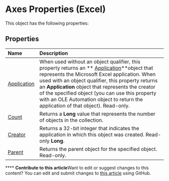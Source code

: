 
# Axes Properties (Excel)
This object has the following properties:

## Properties



|**Name**|**Description**|
|:-----|:-----|
| [Application](69b31571-68ad-dfb8-ea28-529cfa150132.md)|When used without an object qualifier, this property returns an  ** [Application](19b73597-5cf9-4f56-8227-b5211f657f6f.md)**object that represents the Microsoft Excel application. When used with an object qualifier, this property returns an  **Application** object that represents the creator of the specified object (you can use this property with an OLE Automation object to return the application of that object). Read-only.|
| [Count](67b36793-d9a2-9b92-edd1-b7c9f4348f8d.md)|Returns a  **Long** value that represents the number of objects in the collection.|
| [Creator](7e183096-b65a-6014-ced7-1d296eaf6731.md)|Returns a 32-bit integer that indicates the application in which this object was created. Read-only  **Long**.|
| [Parent](d5cd5daf-7579-4df3-8dad-b3daf3e5b5ae.md)|Returns the parent object for the specified object. Read-only.|

****   **Contribute to this article**Want to edit or suggest changes to this content? You can edit and submit changes to  [this article](https://github.com/jhershey00/VBA_Excel_Test/OpenXMLCon/articles/0f8b5a2f-708a-43d3-bc23-39d9fc394e3e.md) using GitHub.

